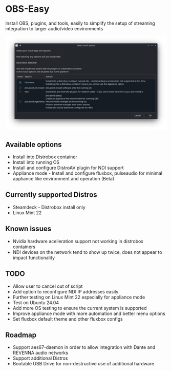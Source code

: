 # OBS-Easy

Install OBS, plugins, and tools, easily to simplify the setup of streaming integration to larger audio/video environments

![Screenshot of main selection](https://github.com/Magic-Land-Entertainment/OBS-Easy/blob/main/Screenshots/Screenshot_1.png?raw=true "Screenshot of main selection")

## Available options

- Install into Distrobox container
- Install into running OS
- Install and configure DistroAV plugin for NDI support
- Appliance mode - Install and configure fluxbox, pulseaudio for minimal appliance like environment and operation (Beta)

## Currently supported Distros

- Steamdeck - Distrobox install only
- Linux Mint 22

## Known issues

- Nvidia hardware acelleration support not working in distrobox containers
- NDI devices on the network tend to show up twice, does not appear to impact functionality

## TODO

- Allow user to cancel out of script
- Add option to reconfigure NDI IP addresses easily
- Further testing on Linux Mint 22 especially for appliance mode
- Test on Ubuntu 24.04
- Add more OS testing to ensure the current system is supported
- Improve appliance mode with more automation and better menu options
- Set fluxbox default theme and other fluxbox configs

## Roadmap

- Support aes67-daemon in order to allow integration with Dante and REVENNA audio networks
- Support additional Distros
- Bootable USB Drive for non-destructive use of additional hardware

